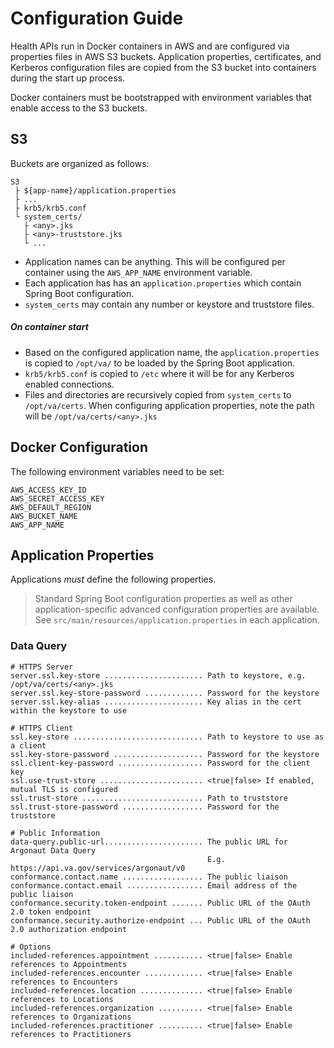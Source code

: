 # Configuration Guide

Health APIs run in Docker containers in AWS and are configured via properties files in AWS S3 
buckets. Application properties, certificates, and Kerberos configuration files are copied from
the S3 bucket into containers during the start up process. 

Docker containers must be bootstrapped with environment variables that enable access
to the S3 buckets.

## S3
Buckets are organized as follows:

```
S3
 ├ ${app-name}/application.properties
 ├ ...
 ├ krb5/krb5.conf
 └ system_certs/
   ├ <any>.jks
   ├ <any>-truststore.jks
   └ ...
```

- Application names can be anything. This will be configured per container using the `AWS_APP_NAME`
  environment variable.
- Each application has has an `application.properties` which contain Spring Boot configuration.
- `system_certs` may contain any number or keystore and truststore files.

##### On container start
- Based on the configured application name, the `application.properties` is copied to `/opt/va/` 
  to be loaded by the Spring Boot application.
- `krb5/krb5.conf` is copied to `/etc` where it will be for any Kerberos enabled connections.
- Files and directories are recursively copied from `system_certs` to `/opt/va/certs`.
  When configuring application properties, note the path will be `/opt/va/certs/<any>.jks`


## Docker Configuration

The following environment variables need to be set:

```
AWS_ACCESS_KEY_ID
AWS_SECRET_ACCESS_KEY
AWS_DEFAULT_REGION
AWS_BUCKET_NAME
AWS_APP_NAME
```

## Application Properties

Applications _must_ define the following properties. 

> Standard Spring Boot configuration properties as well as other application-specific advanced
> configuration properties are available.
> See `src/main/resources/application.properties` in each application. 

### Data Query
```
# HTTPS Server
server.ssl.key-store ...................... Path to keystore, e.g. /opt/va/certs/<any>.jks
server.ssl.key-store-password ............. Password for the keystore
server.ssl.key-alias ...................... Key alias in the cert within the keystore to use

# HTTPS Client
ssl.key-store ............................. Path to keystore to use as a client
ssl.key-store-password .................... Password for the keystore
ssl.client-key-password ................... Password for the client key
ssl.use-trust-store ....................... <true|false> If enabled, mutual TLS is configured 
ssl.trust-store ........................... Path to truststore
ssl.trust-store-password .................. Password for the truststore

# Public Information
data-query.public-url...................... The public URL for Argonaut Data Query
                                            E.g. https://api.va.gov/services/argonaut/v0
conformance.contact.name .................. The public liaison
conformance.contact.email ................. Email address of the public liaison
conformance.security.token-endpoint ....... Public URL of the OAuth 2.0 token endpoint
conformance.security.authorize-endpoint ... Public URL of the OAuth 2.0 authorization endpoint

# Options
included-references.appointment ........... <true|false> Enable references to Appointments
included-references.encounter ............. <true|false> Enable references to Encounters
included-references.location .............. <true|false> Enable references to Locations
included-references.organization .......... <true|false> Enable references to Organizations
included-references.practitioner .......... <true|false> Enable references to Practitioners

